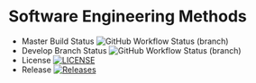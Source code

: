 # Software Engineering Methods
* Master Build Status ![GitHub Workflow Status (branch)](https://img.shields.io/github/actions/workflow/status/Group11Software/Coursework/main.yml?branch=master)
* Develop Branch Status ![GitHub Workflow Status (branch)](https://img.shields.io/github/actions/workflow/status/Group11Software/Coursework/main.yml?branch=develop)
* License [![LICENSE](https://img.shields.io/github/license/Group11Software/Coursework.svg?style=flat-square)](https://github.com/Group11Software/Coursework/blob/master/LICENSE)
* Release [![Releases](https://img.shields.io/github/release/Group11Software/Coursework/all.svg?style=flat-square)](https://github.com/Group11Software/Coursework/releases)
